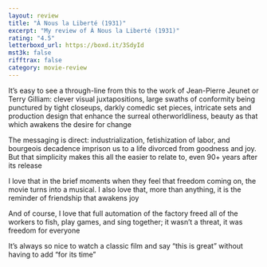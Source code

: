 ```yaml
---
layout: review
title: "À Nous la Liberté (1931)"
excerpt: "My review of À Nous la Liberté (1931)"
rating: "4.5"
letterboxd_url: https://boxd.it/3SdyId
mst3k: false
rifftrax: false
category: movie-review
---
```


It’s easy to see a through-line from this to the work of Jean-Pierre Jeunet or Terry Gilliam: clever visual juxtapositions, large swaths of conformity being punctured by tight closeups, darkly comedic set pieces, intricate sets and production design that enhance the surreal otherworldliness, beauty as that which awakens the desire for change

The messaging is direct: industrialization, fetishization of labor, and bourgeois decadence imprison us to a life divorced from goodness and joy. But that simplicity makes this all the easier to relate to, even 90+ years after its release

I love that in the brief moments when they feel that freedom coming on, the movie turns into a musical. I also love that, more than anything, it is the reminder of friendship that awakens joy

And of course, I love that full automation of the factory freed all of the workers to fish, play games, and sing together; it wasn’t a threat, it was freedom for everyone

It’s always so nice to watch a classic film and say “this is great” without having to add “for its time”
